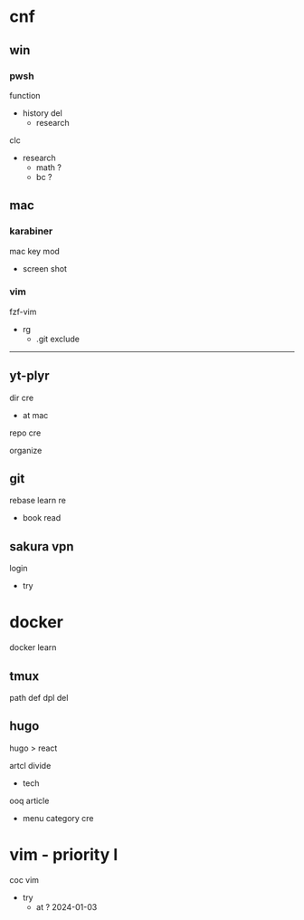
# cnf


## win

### pwsh

function

- history del
  - research


clc
- research
  - math ?
  - bc ?


## mac

### karabiner

mac key mod
- screen shot


### vim

fzf-vim
- rg
  - .git exclude




---

## yt-plyr

dir cre
- at mac

repo cre


organize


## git

rebase learn re
- book read


## sakura vpn

login
- try


# docker

docker learn


## tmux

path def dpl del


## hugo

hugo > react


artcl divide
- tech


ooq article
- menu category cre


# vim  -  priority l

coc vim
- try
  - at ? 2024-01-03



